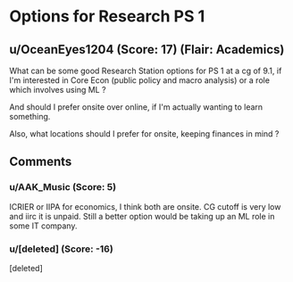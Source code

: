 # Options for Research PS 1
## u/OceanEyes1204 (Score: 17) (Flair: Academics)
What can be some good Research Station options for PS 1 at a cg of 9.1, if I'm interested in Core Econ (public policy and macro analysis) or a role which involves using ML ?

And should I prefer onsite over online, if I'm actually wanting to learn something.

Also, what locations should I prefer for onsite, keeping finances in mind ?


## Comments

### u/AAK_Music (Score: 5)
ICRIER or IIPA for economics, I think both are onsite. CG cutoff is very low and iirc it is unpaid. Still a better option would be taking up an ML role in some IT company.


### u/[deleted] (Score: -16)
[deleted]




